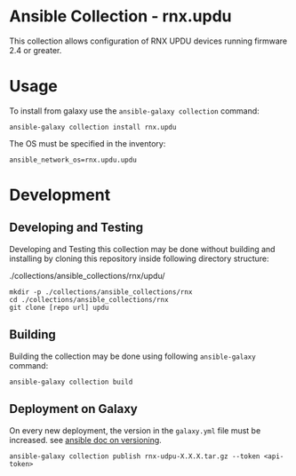 # Ansible Collection - rnx.updu

This collection allows configuration of RNX UPDU devices running firmware 2.4 or greater.

# Usage

To install from galaxy use the `ansible-galaxy collection` command:

```
ansible-galaxy collection install rnx.updu
```

The OS must be specified in the inventory:

```
ansible_network_os=rnx.updu.updu
```

# Development

## Developing and Testing

Developing and Testing this collection may be done without building and installing
by cloning this repository inside following directory structure:

./collections/ansible_collections/rnx/updu/

```
mkdir -p ./collections/ansible_collections/rnx
cd ./collections/ansible_collections/rnx
git clone [repo url] updu
```

## Building

Building the collection may be done using following `ansible-galaxy` command:

```
ansible-galaxy collection build
```

## Deployment on Galaxy

On every new deployment, the version in the `galaxy.yml` file must be increased.
see [ansible doc on versioning](https://docs.ansible.com/ansible/latest/dev_guide/developing_collections_distributing.html#understanding-collection-versioning).


```
ansible-galaxy collection publish rnx-udpu-X.X.X.tar.gz --token <api-token>
```
